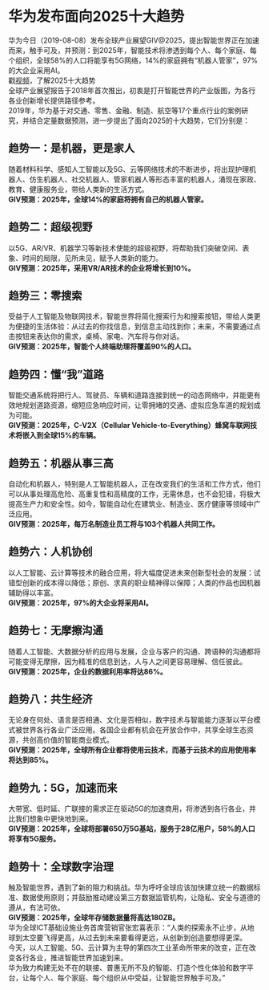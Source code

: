 # 华为发布面向2025十大趋势

华为今日（2019-08-08）发布全球产业展望GIV@2025，提出智能世界正在加速而来，触手可及，并预测：到2025年，智能技术将渗透到每个人、每个家庭、每个组织，全球58%的人口将能享有5G网络，14%的家庭拥有“机器人管家”，97%的大企业采用AI。<br />戳[视频](https://v.qq.com/x/page/y0909ptoj93.html)，了解2025十大趋势<br />全球产业展望报告于2018年首次推出，初衷是打开智能世界的产业版图，为各行各业创新增长提供路径参考。<br />2019年，华为基于对交通、零售、金融、制造、航空等17个重点行业的案例研究，并结合定量数据预测，进一步提出了面向2025的十大趋势，它们分别是：
## 趋势一：是机器，更是家人
随着材料科学、感知人工智能以及5G、云等网络技术的不断进步，将出现护理机器人、仿生机器人、社交机器人、管家机器人等形态丰富的机器人，涌现在家政、教育、健康服务业，带给人类新的生活方式。<br />**GIV预测：2025年，全球14%的家庭将拥有自己的机器人管家。**
## 趋势二：超级视野
以5G、AR/VR、机器学习等新技术使能的超级视野，将帮助我们突破空间、表象、时间的局限，见所未见，赋予人类新的能力。<br />**GIV预测：2025年，采用VR/AR技术的企业将增长到10%。**
## 趋势三：零搜索
受益于人工智能及物联网技术，智能世界将简化搜索行为和搜索按钮，带给人类更为便捷的生活体验：从过去的你找信息，到信息主动找到你；未来，不需要通过点击按钮来表达你的需求，桌椅、家电、汽车将与你对话。<br />**GIV预测：2025年，智能个人终端助理将覆盖90%的人口。**
## 趋势四：懂“我”道路
智能交通系统将把行人、驾驶员、车辆和道路连接到统一的动态网络中，并能更有效地规划道路资源，缩短应急响应时间，让零拥堵的交通、虚拟应急车道的规划成为可能。<br />**GIV预测：2025年，C-V2X（Cellular Vehicle-to-Everything）蜂窝车联网技术将嵌入到全球15%的车辆。**
## 趋势五：机器从事三高
自动化和机器人，特别是人工智能机器人，正在改变我们的生活和工作方式，他们可以从事处理高危险、高重复性和高精度的工作，无需休息，也不会犯错，将极大提高生产力和安全性。如今，智能自动化在建筑业、制造业、医疗健康等领域中广泛应用。<br />**GIV预测：2025年，每万名制造业员工将与103个机器人共同工作。**
## 趋势六：人机协创
以人工智能、云计算等技术的融合应用，将大幅度促进未来创新型社会的发展：试错型创新的成本得以降低；原创、求真的职业精神得以保障；人类的作品也因机器辅助得以丰富。<br />**GIV预测：2025年，97%的大企业将采用AI。**
## 趋势七：无摩擦沟通
随着人工智能、大数据分析的应用与发展，企业与客户的沟通、跨语种的沟通都将可能变得无摩擦，因为精准的信息到达，人与人之间更容易理解、信任彼此。<br />**GIV预测：2025年，企业的数据利用率将达86%。**
## 趋势八：共生经济
无论身在何处、语言是否相通、文化是否相似，数字技术与智能能力逐渐以平台模式被世界各行各业广泛应用。各国企业都有机会在开放合作中，共享全球生态资源，共创高价值的智能商业模式。<br />**GIV预测：2025年，全球所有企业都将使用云技术，而基于云技术的应用使用率将达到85%。**
## 趋势九：5G，加速而来
大带宽、低时延、广联接的需求正在驱动5G的加速商用，将渗透到各行各业，并比我们想象中更快地到来。<br />**GIV预测：2025年，全球将部署650万5G基站，服务于28亿用户，58%的人口将享有5G服务。**
## 趋势十：全球数字治理
触及智能世界，遇到了新的阻力和挑战。华为呼吁全球应该加快建立统一的数据标准、数据使用原则；并鼓励推动建设第三方数据监管机构，让隐私、安全与道德的遵从，有法可依。<br />**GIV预测：2025年，全球年存储数据量将高达180ZB。**<br />华为全球ICT基础设施业务首席营销官张宏喜表示：“人类的探索永不止步，从地球到太空要飞得更高，从过去到未来要看得更远，从创新到创造要想得更深。<br />今天，以人工智能、5G、云计算为主导的第四次工业革命所带来的改变，正在改变各行各业，推进智能世界加速到来。<br />华为致力构建无处不在的联接、普惠无所不及的智能、打造个性化体验和数字平台，让每个人、每个家庭、每个组织从中受益，让智能世界触手可及。”
